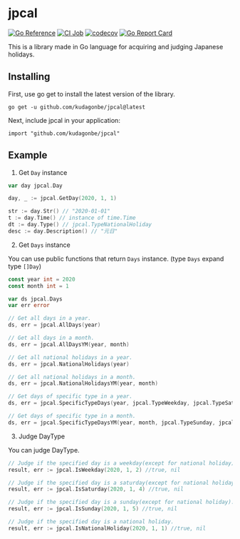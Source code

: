 # jpcal

[![Go Reference](https://pkg.go.dev/badge/github.com/kudagonbe/jpcal.svg)](https://pkg.go.dev/github.com/kudagonbe/jpcal)
[![CI Job](https://github.com/kudagonbe/jpcal/actions/workflows/ci.yml/badge.svg?branch=main)](https://github.com/kudagonbe/jpcal/actions/workflows/ci.yml)
[![codecov](https://codecov.io/gh/kudagonbe/jpcal/branch/main/graph/badge.svg?token=E3CJKEO0D5)](https://codecov.io/gh/kudagonbe/jpcal)
[![Go Report Card](https://goreportcard.com/badge/github.com/kudagonbe/jpcal)](https://goreportcard.com/report/github.com/kudagonbe/jpcal)

This is a library made in Go language for acquiring and judging Japanese holidays.

## Installing

First, use go get to install the latest version of the library.

```
go get -u github.com/kudagonbe/jpcal@latest
```

Next, include jpcal in your application:

```
import "github.com/kudagonbe/jpcal"
```

## Example

1. Get `Day` instance

```go
var day jpcal.Day

day, _ := jpcal.GetDay(2020, 1, 1)

str := day.Str() // "2020-01-01"
t := day.Time() // instance of time.Time
dt := day.Type() // jpcal.TypeNationalHoliday
desc := day.Description() // "元日"
```

2. Get `Days` instance

You can use public functions that return `Days` instance.
(type `Days` expand type `[]Day`)
```go
const year int = 2020
const month int = 1

var ds jpcal.Days
var err error

// Get all days in a year.
ds, err = jpcal.AllDays(year)

// Get all days in a month.
ds, err = jpcal.AllDaysYM(year, month)

// Get all national holidays in a year.
ds, err = jpcal.NationalHolidays(year)

// Get all national holidays in a month.
ds, err = jpcal.NationalHolidaysYM(year, month)

// Get days of specific type in a year.
ds, err = jpcal.SpecificTypeDays(year, jpcal.TypeWeekday, jpcal.TypeSaturday)

// Get days of specific type in a month.
ds, err = jpcal.SpecificTypeDaysYM(year, month, jpcal.TypeSunday, jpcal.TypeNationalHoliday)
```

3. Judge DayType

You can judge DayType.

```go
// Judge if the specified day is a weekday(except for national holiday).
result, err := jpcal.IsWeekday(2020, 1, 2) //true, nil

// Judge if the specified day is a saturday(except for national holiday).
result, err := jpcal.IsSaturday(2020, 1, 4) //true, nil

// Judge if the specified day is a sunday(except for national holiday).
result, err := jpcal.IsSunday(2020, 1, 5) //true, nil

// Judge if the specified day is a national holiday.
result, err := jpcal.IsNationalHoliday(2020, 1, 1) //true, nil

```